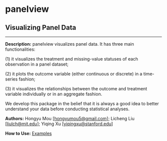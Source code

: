 # panelview

## Visualizing Panel Data
---

**Description:** panelview visualizes panel data. It has three main functionalities: 

(1) it visualizes the treatment and missing-value statuses of each observation in a panel dataset;

(2) it plots the outcome variable (either continuous or discrete) in a time-series fashion;

(3) it visualizes the relationships between the outcome and treatment variable individually or in an aggregate fashion.

We develop this package in the belief that it is always a good idea to better understand your data before conducting statistical analyses.

**Authors:** Hongyu Mou [hongyumou5@gmail.com]; Licheng Liu [<liulch@mit.edu>]; Yiqing Xu [<yiqingxu@stanford.edu>]

**How to Use:** [Examples](https://yiqingxu.org/packages/panelView/panelView.html)

